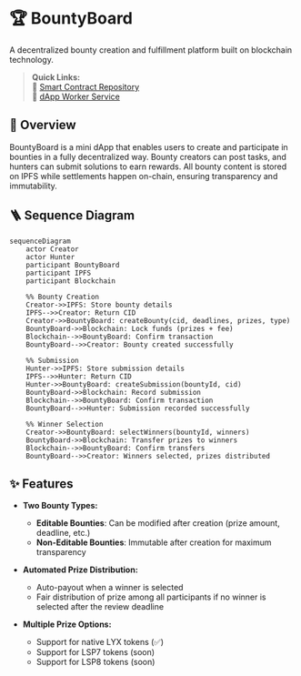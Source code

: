 # 🏆 BountyBoard

A decentralized bounty creation and fulfillment platform built on blockchain technology.

> **Quick Links:**  
> 📝 [Smart Contract Repository](https://github.com/akbaridria/bounty-board-contract)  
> 🔄 [dApp Worker Service](https://github.com/akbaridria/bounty-board-server)

## 📖 Overview

BountyBoard is a mini dApp that enables users to create and participate in bounties in a fully decentralized way. Bounty creators can post tasks, and hunters can submit solutions to earn rewards. All bounty content is stored on IPFS while settlements happen on-chain, ensuring transparency and immutability.

## 🪜 Sequence Diagram

```mermaid
sequenceDiagram
    actor Creator
    actor Hunter
    participant BountyBoard
    participant IPFS
    participant Blockchain

    %% Bounty Creation
    Creator->>IPFS: Store bounty details
    IPFS-->>Creator: Return CID
    Creator->>BountyBoard: createBounty(cid, deadlines, prizes, type)
    BountyBoard->>Blockchain: Lock funds (prizes + fee)
    Blockchain-->>BountyBoard: Confirm transaction
    BountyBoard-->>Creator: Bounty created successfully

    %% Submission
    Hunter->>IPFS: Store submission details
    IPFS-->>Hunter: Return CID
    Hunter->>BountyBoard: createSubmission(bountyId, cid)
    BountyBoard->>Blockchain: Record submission
    Blockchain-->>BountyBoard: Confirm transaction
    BountyBoard-->>Hunter: Submission recorded successfully

    %% Winner Selection
    Creator->>BountyBoard: selectWinners(bountyId, winners)
    BountyBoard->>Blockchain: Transfer prizes to winners
    Blockchain-->>BountyBoard: Confirm transfers
    BountyBoard-->>Creator: Winners selected, prizes distributed
```

## ✨ Features

- **Two Bounty Types:**
  - **Editable Bounties**: Can be modified after creation (prize amount, deadline, etc.)
  - **Non-Editable Bounties**: Immutable after creation for maximum transparency
  
- **Automated Prize Distribution:**
  - Auto-payout when a winner is selected
  - Fair distribution of prize among all participants if no winner is selected after the review deadline
  
- **Multiple Prize Options:**
  - Support for native LYX tokens (✅)
  - Support for LSP7 tokens (soon)
  - Support for LSP8 tokens (soon)
